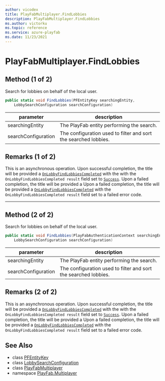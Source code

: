 ```yaml
---
author: vicodex
title: PlayFabMultiplayer.FindLobbies
description: PlayFabMultiplayer.FindLobbies
ms.author: victorku
ms.topic: reference
ms.service: azure-playfab
ms.date: 11/23/2021
---
```


# PlayFabMultiplayer.FindLobbies

## Method (1 of 2)

Search for lobbies on behalf of the local user.

```csharp
public static void FindLobbies(PFEntityKey searchingEntity, 
    LobbySearchConfiguration searchConfiguration)
```

| parameter | description |
| --- | --- |
| searchingEntity | The PlayFab entity performing the search. |
| searchConfiguration | The configuration used to filter and sort the searched lobbies. |

## Remarks (1 of 2)

This is an asynchronous operation. Upon successful completion, the title will be provided a [`OnLobbyFindLobbiesCompleted`](./OnLobbyFindLobbiesCompleted.md) with the with the `OnLobbyFindLobbiesCompleted result` field set to [`Success`](../LobbyError/Success.md). Upon a failed completion, the title will be provided a Upon a failed completion, the title will be provided a [`OnLobbyFindLobbiesCompleted`](./OnLobbyFindLobbiesCompleted.md) with the `OnLobbyFindLobbiesCompleted result` field set to a failed error code.

---

## Method (2 of 2)

Search for lobbies on behalf of the local user.

```csharp
public static void FindLobbies(PlayFabAuthenticationContext searchingEntity, 
    LobbySearchConfiguration searchConfiguration)
```

| parameter | description |
| --- | --- |
| searchingEntity | The PlayFab entity performing the search. |
| searchConfiguration | The configuration used to filter and sort the searched lobbies. |

## Remarks (2 of 2)

This is an asynchronous operation. Upon successful completion, the title will be provided a [`OnLobbyFindLobbiesCompleted`](./OnLobbyFindLobbiesCompleted.md) with the with the `OnLobbyFindLobbiesCompleted result` field set to [`Success`](../LobbyError/Success.md). Upon a failed completion, the title will be provided a Upon a failed completion, the title will be provided a [`OnLobbyFindLobbiesCompleted`](./OnLobbyFindLobbiesCompleted.md) with the `OnLobbyFindLobbiesCompleted result` field set to a failed error code.

## See Also

* class [PFEntityKey](../PFEntityKey.md)
* class [LobbySearchConfiguration](../LobbySearchConfiguration.md)
* class [PlayFabMultiplayer](../PlayFabMultiplayer.md)
* namespace [PlayFab.Multiplayer](../../PlayFabMultiplayerSDK.md)
